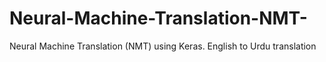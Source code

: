 # Neural-Machine-Translation-NMT-
Neural Machine Translation (NMT) using Keras. English to Urdu translation
